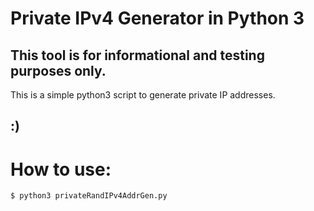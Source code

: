 # Private IPv4 Generator in Python 3
**This tool is for informational and testing purposes only.**
-
This is a simple python3 script to generate private IP addresses.

:)
-

# How to use:
```
$ python3 privateRandIPv4AddrGen.py
```
